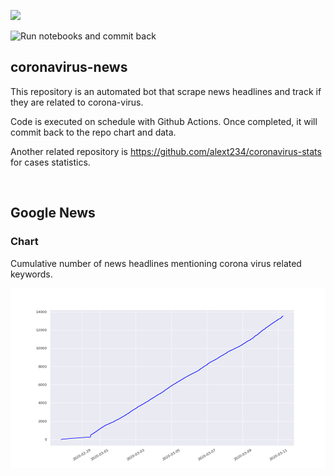 ![](https://img.shields.io/endpoint?url=https%3A%2F%2Fraw.githubusercontent.com%2Falext234%2Fcoronavirus-news%2Fmaster%2Fdata%2Fdata_stats.json)

![Run notebooks and commit back](https://github.com/alext234/coronavirus-news/workflows/Run%20notebooks%20and%20commit%20back/badge.svg?branch=master)

## coronavirus-news

This repository is an automated bot that scrape news headlines and track if they are related to corona-virus.

Code is executed on schedule with Github Actions. Once completed, it will commit back to the repo chart and data.

Another related repository is https://github.com/alext234/coronavirus-stats for cases statistics.

&#8204;


## Google News
### Chart 

Cumulative number of news headlines mentioning corona virus related keywords.

![](images/google-news-headlines.png?raw=true)
